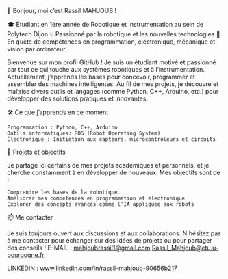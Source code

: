 👋 Bonjour, moi c’est Rassil MAHJOUB !

🎓 Étudiant en 1ère année de Robotique et Instrumentation au sein de Polytech Dijon
💡 Passionné par la robotique et les nouvelles technologies
🔧 En quête de compétences en programmation, électronique, mécanique et vision par ordinateur.

Bienvenue sur mon profil GitHub ! Je suis un étudiant motivé et passionné par tout ce qui touche aux systèmes robotiques et à l’instrumentation. Actuellement, j’apprends les bases pour concevoir, programmer et assembler des machines intelligentes. Au fil de mes projets, je découvre et maîtrise divers outils et langages (comme Python, C++, Arduino, etc.) pour développer des solutions pratiques et innovantes.

🛠️ Ce que j’apprends en ce moment

    Programmation : Python, C++, Arduino
    Outils informatiques: ROS (Robot Operating System)
    Électronique : Initiation aux capteurs, microcontrôleurs et circuits

🚀 Projets et objectifs

Je partage ici certains de mes projets académiques et personnels, et je cherche constamment à en développer de nouveaux. Mes objectifs sont de :

    Comprendre les bases de la robotique.
    Améliorer mes compétences en programmation et électronique
    Explorer des concepts avancés comme l’IA appliquée aux robots

📫 Me contacter

Je suis toujours ouvert aux discussions et aux collaborations. N'hésitez pas à me contacter pour échanger sur des idées de projets ou pour partager des conseils !
E-MAIL : mahjoubrassil1@gmail.com 
         Rassil_Mahjoub@etu.u-bourgogne.fr

LINKEDIN : www.linkedin.com/in/rassil-mahjoub-90656b217


